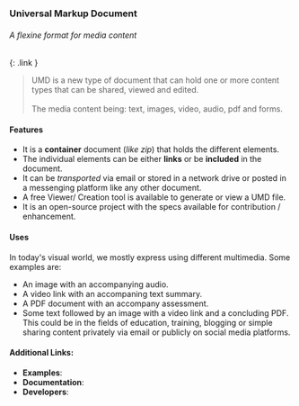 ### Universal Markup Document
###### A flexine format for media content
{: .link }
<br/>
> UMD is a new type of document that can hold one or more content types that can be shared, viewed and edited. <br/><br/>The media content being: text, images, video, audio, pdf and forms.

#### Features
* It is a **container** document (*like zip*) that holds the different elements.
* The individual elements can be either **links** or be **included** in the document.
* It can be *transported* via email or stored in a network drive or posted in a messenging platform like any other document.
* A free Viewer/ Creation tool is available to generate or view a UMD file.
* It is an open-source project with the specs available for contribution / enhancement.

#### Uses
In today's visual world, we mostly express using different multimedia. Some examples are: 
* An image with an accompanying audio.
* A video link with an accompaning text summary.
* A PDF document with an accompany assessment.
* Some text followed by an image with a video link and a concluding PDF.
This could be in the fields of education, training, blogging or simple sharing content privately via email or publicly on social media platforms.

#### Additional Links:
* **Examples**:
* **Documentation**:
* **Developers**: 